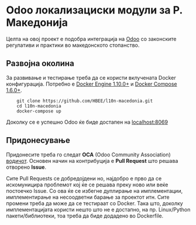 Odoo локализациски модули за Р. Македонија
====================================================

Целта на овој проект е подобра интеграција на [Odoo](https://github.com/odoo/odoo) со
законските регулативи и практики во македонското стопанство.

Развојна околина
------------------
За развивање и тестирање треба да се користи вклучената Docker
конфигурација. Потребно е [Docker Engine 1.10.0+](https://docs.docker.com/) и [Docker Compose 1.6.0+](https://docs.docker.com/compose/overview/).

        git clone https://github.com/HBEE/l10n-macedonia.git
        cd l10n-macedonia
        docker-compose up

Доколку се е успешно Odoo ќе биде достапен на [localhost:8069](http://localhost:8069)

Придонесување
---------------

Придонесите треба го следат **OCA** (Odoo Community Association) [водичот](https://github.com/OCA/maintainer-tools/blob/master/CONTRIBUTING.md). Основен начин на контрибуција е **Pull Request** што решава отворено **Issue**. 

Сите Pull Requests се добредојдени но, најдобро е прво да се искомуницира проблемот кој ќе се решава преку ново или веќе постоечко Issue. Со ова ќе се избегне дуплирање на имплементации, имплементирање на несоодветни барање за проектот итн. Сите промени треба да може да се тестираат со Docker. Така што, доколку имплементацијата користи нешто што не е достапно, на пр. Linux/Python пакети/библиотеки, тоа треба да бидe додаденo во Dockerfile. 
